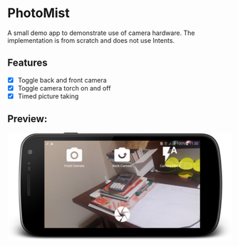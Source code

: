 # PhotoMist
 A small demo app to demonstrate use of camera hardware. The implementation is from scratch and does not use Intents.

## Features
- [x] Toggle back and front camera
- [x] Toggle camera torch on and off
- [x] Timed picture taking

## Preview:

![Photo Mist](https://github.com/RowlandOti/PhotoMist/blob/master/art/screenshot.png?raw=true "Photo Mist")